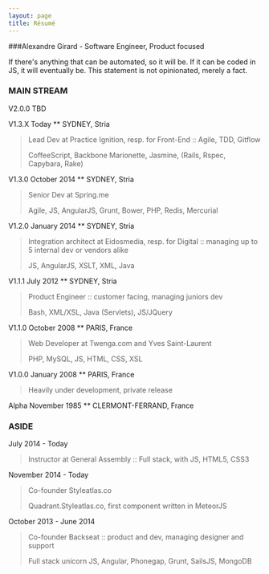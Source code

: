 ```yaml
---
layout: page
title: Résumé
---
```


###Alexandre Girard - Software Engineer, Product focused

If there's anything that can be automated, so it will be. If it can be coded in JS, it will eventually be. This statement is not opinionated, merely a fact.

### MAIN STREAM

V2.0.0 TBD

V1.3.X Today ** SYDNEY, Stria

> Lead Dev at Practice Ignition, resp. for Front-End :: Agile, TDD, Gitflow
>
> CoffeeScript, Backbone Marionette, Jasmine, (Rails, Rspec, Capybara, Rake)

V1.3.0 October 2014 ** SYDNEY, Stria

> Senior Dev at Spring.me
>
> Agile, JS, AngularJS, Grunt, Bower, PHP, Redis, Mercurial

V1.2.0 January 2014 ** SYDNEY, Stria

> Integration architect at Eidosmedia, resp. for Digital
  :: managing up to 5 internal dev or vendors alike
>
> JS, AngularJS, XSLT, XML, Java

V1.1.1 July 2012 ** SYDNEY, Stria

> Product Engineer
  :: customer facing, managing juniors dev
>
> Bash, XML/XSL, Java (Servlets), JS/JQuery

V1.1.0 October 2008 ** PARIS, France

>  Web Developer at Twenga.com and Yves Saint-Laurent
>
> PHP, MySQL, JS, HTML, CSS, XSL

V1.0.0 January 2008 ** PARIS, France

> Heavily under development, private release

Alpha November 1985 ** CLERMONT-FERRAND, France

### ASIDE

July 2014 - Today

> Instructor at General Assembly
  :: Full stack, with JS, HTML5, CSS3

November 2014 - Today

> Co-founder Styleatlas.co
>
> Quadrant.Styleatlas.co, first component written in MeteorJS

October 2013 - June 2014

> Co-founder Backseat :: product and dev, managing designer and support
>
> Full stack unicorn JS, Angular, Phonegap, Grunt, SailsJS, MongoDB
